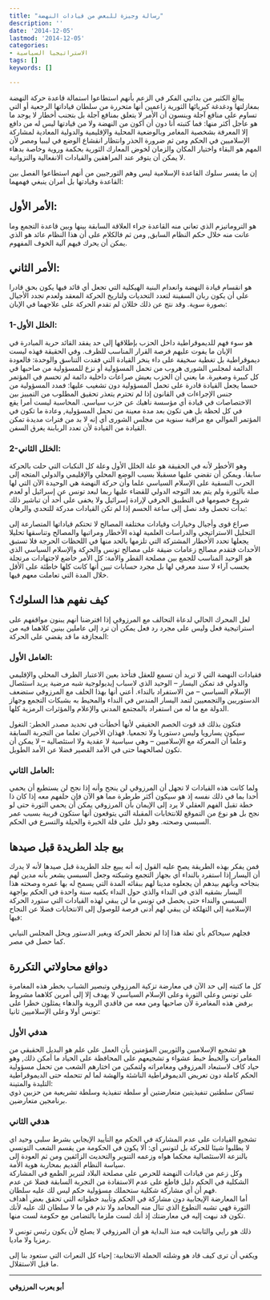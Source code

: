 ```yaml
---
title: "رسالة وجيزة للبعض من قيادات النهضة"
description: ''
date: '2014-12-05'
lastmod: '2014-12-05'
categories:
- الاستراتيجيا السياسية
tags: []
keywords: []

---
```

يبالغ الكثير من بدائيي الفكر في الزعم بأنهم استطاعوا استمالة قاعدة حركة النهضة بمغازلتها ودغدغة كبريائها الثورية زاعمين أنها متحررة من سلطان قياداتها الرجعية أو التي تساوم على منافع آجلة وينسون أن الأمر لا يتعلق بمنافع آجلة بل بتجنب أخطار لا يوجد ما هو عاجل أكثر منها: فما كتبته أنا دون أن أكون من النهضة ولا من قيادتها ليس له من دافع إلا المعرفة بشخصية المغامر وبالوضعية المحلية والإقليمية والدولية المعادية لمشاركة الإسلاميين في الحكم ومن ثم ضرورة الحذر وانتظار انقشاع الوضع في ليبيا ومصر لأن المهم هو البقاء واختيار المكان والزمان لخوض المعارك الثورية بحكمة وروية وخاصة بدهاء لا يمكن أن يتوفر عند المراهقين والقيادات الانفعالية والنزواتية.

إن ما يفسر سلوك القاعدة الإسلامية ليس وهم الثورجيين من أنهم استطاعوا الفصل بين القاعدة وقيادتها بل أمران ينبغي فهمهما:

## الأمر الأول:

هو التروماتيزم الذي تعاني منه القاعدة جراء العلاقة السابقة بينها وبين قاعدة التجمع وما عانت منه خلال حكم النظام السابق, ومن ثم فالكلام على أن هذا النظام عائد هو الذي يمكن أن يحرك فيهم آلية الخوف المفهوم.

## الأمر الثاني:

هو انقسام قيادة النهضة وانعدام البنية الهيكلية التي تجعل أي قائد فيها يكون بحق قادرا على أن يكون ربان السفينة لتعدد التحديات ولتاريخ الحركة المعقد ولعدم تجدد الأجيال بصورة سوية. وقد نتج عن ذلك خللان لم تقدم الحركة على علاجهما في الإبان:

### 1-الخلل الأول:

هو سوء فهم للديموقراطية داخل الحزب بإطلاقها إلى حد يفقد القائد حرية المبادرة في الإبان ما يفوت عليهم فرصة القرار المناسب للظرف. وفي الحقيقة فهذه ليست ديموقراطية بل تغطية سخيفة على داء ينخر القيادة التي فقدت التناسق والوحدة: فالعودة الدائمة لمجلس الشورى هروب من تحمل المسؤولية أو نزع للمسؤولية من صاحبها في كل كبيرة وصغيرة. ما يعني أن الحزب يعيش صراعات داخلية دائمة لم تحسم في المؤتمر حسما يجعل القيادة قادرة على تحمل المسؤولية دون تشغيب عليها: فمدد المسؤولية من جنس الإجراءات في القانون إذا لم تحترم يتعذر تحقيق المطلوب من التمييز بين الاختصاصات في قيادة أي مؤسسة ناهيك عن حزب سياسي. المحاسبة ليست أمرا يقع في كل لحظة بل هي تكون بعد مدة معينة من تحمل المسؤولية, وعادة ما تكون في المؤتمر الموالي مع مراقبة سنوية من مجلس الشورى أي إنه لا بد من فترات مديدة تمكن القيادة من القيادة لأن تعدد الربابنة يغرق السفن.

### 2-الخلل الثاني:

وهو الأخطر لأنه في الحقيقة هو علة الخلل الأول وعلة كل النكبات التي حلت بالحركة سابقا. ويمكن أن تقضي عليها مسقبلا بسبب الوضع المحلي والإقليمي والدولي المتجه إلى الحرب النسقية على الإسلام السياسي علما وأن حركة النهضة هي الوحيدة الآن التي لها صلة بالثورة ولم يتم بعد التوجه الدولي للقضاء عليها ربما لبعد تونس عن إسرائيل أو لعدم شروع خصومها في التطبيق الحرفي لإرادة إسرائيل ولا يخفى على أحد أن تباشير ذلك بدأت تحصل وقد نصل إلى ساعة الحسم إذا لم تكن القيادات مدركة للتحدي والرهان:

صراع قوى وأجيال وخيارات وقيادات مختلفة المصالح لا تحتكم قياداتها المتصارعة إلى التحليل الاستراتيجي والدراسات العلمية لهذه الأخطار ومراتبها والمصالح وتناسقها تحليلا يجعلها تحدد الأخطار المشتركة التي تلزمها بالحد منها في اللحظات الحرجة فلا تستبق الأحداث فتقدم مصالح زعامات ضيقة على مصالح تونس والحركة والإسلام السياسي الذي هو الوحيد المناسب للجمع بين مصلحة القطر والأمة: كل الأمر خاضع لاجتهادات مرتجلة بحسب آراء لا سند معرفي لها بل مجرد حسابات تبين أنها كانت كلها خاطئة على الأقل خلال المدة التي تعاملت معهم فيها.

## كيف نفهم هذا السلوك؟

لعل المحرك الحالي لدعاة التحالف مع المرزوقي إذا افترضنا أنهم يبنون مواقفهم على استراتيجية فعل وليس على مجرد رد فعل يمكن أن ترد إلى عاملين بينين كلاهما فيه من المجازفة ما قد يقضي على الحركة:

### العامل الأول:

فقيادات النهضة التي لا تريد أن تسمع للعقل فتأخذ بعين الاعتبار الظرف المحلي والإقليمي والدولي قد تمكن اليسار – الوحيد الذي لاسباب إيديولوجية شبه مرضية يريد استئصال الإسلام السياسي – من الاستفراد بالنداء. أعني أنها بهذا الحلف مع المرزوقي ستضعف الدستوريين والتجمعيين لتمد اليسار المندس في النداء والمحيط به بشبكات التجمع وجهاز الدولة مع ما له من استفراد بالمجتمع المدني والإعلام والمؤثرات الرمزية كلها.

فتكون بذلك قد قوت الخصم الحقيقي لأنها أخطأت في تحديد مصدر الخطر: التغول سيكون يسارويا وليس دستوريا ولا تجمعيا. فهذان الأخيران تعلما من التجربة السابقة وعلما أن المعركة مع الإسلاميين – وهي سياسية لا عقدية ولا استئصالية – لا يمكن أن تكون لصالحهما حتى في الأمد القصير فضلا عن الأمد الطويل.

### العامل الثاني:

ولما كانت هذه القيادات لا تجهل أن المرزوقي لن ينجح وأنه إذا نجح لن يستطيع أن يحمي أحدا بما في ذلك نفسه إذ هو سيكون أكثر طرطرة مما هو الآن فإن حلفهم معه إذا كان ذا خطة تقبل الفهم العقلي لا يرد إلى الإيمان بأن المرزوقي يمكن أن يحمي الثورة حتى لو نجح بل هو نوع من التموقع للانتخابات المقبلة التي يتوقعون أنها ستكون قريبة بسبب عمر السبسي وصحته. وهو دليل على قلة الخبرة والحيلة والتسرع في الحكم.

## بيع جلد الطريدة قبل صيدها

فمن يفكر بهذه الطريقة يصح عليه القول إنه أنه يبيع جلد الطريدة قبل صيدها لأنه لا يدرك أن اليسار إذا استفرد بالنداء أي بجهاز التجمع وشبكته وجعل السبسي يشعر بأنه مدين لهم بنجاحه وبأنهم بيدهم أن يجعلوه مدينا لهم ببقائه المدة التي يسمح له بها عمره وصحته هذا اليسار بشقيه الذي في النداء والذي حول النداء يكفيه سنة واحدة في الحكم بواجهة السبسي والنداء حتى يحصل في تونس ما لن يبقي لهذه القيادات التي ستورد الحركة الإسلامية إلى التهلكة لن يبقي لهم أدنى فرصة للوصول إلى الانتخابات فضلا عن النجاح فيها:

فجلهم سيحاكم بأي تعلة هذا إذا لم تحظر الحركة ويغير الدستور ويحل المجلس النيابي كما حصل في مصر.

## دوافع محاولاتي التكررة

كل ما كتبته إلى حد الآن في معارضة تزكية المرزوقي وتبصير الشباب بخطر هذه المغامرة على تونس وعلى الثورة وعلى الإسلام السياسي لا يهدف إلا إلى أمرين كلاهما مشروط برفض هذه المغامرة لأن صاحبها ومن معه من فاقدي الروية والدهاء يمثلون خطرا على تونس أولا وعلى الإسلاميين ثانيا:

### **هدفي الأول**

هو تشجيع الإسلاميين والثوريين المؤمنين بأن العمل على علم هو البديل الحقيقي من المغامرات والخبط خبط عشواء و تشجيعهم على المحافظة على الحياد ما أمكن ذلك, وهو حياد كاف لاستبعاد المرزوقي ومغامراته ولتمكين من اختارهم الشعب من تحمل مسؤولية الحكم كاملة دون تعريض الديموقراطية الناشئة والهشة لما لم تتحمله حتى الديموقراطية التليدة والمتينة:  
تساكن سلطتين تنفيذيتين متعارضتين أو سلطة تنفيذية وسلطة تشريعية من حزبين ذوي برنامجين متعارضين.

### **هدفي الثاني**

تشجيع القيادات على عدم المشاركة في الحكم مع التأييد الإيجابي بشرط سلبي وحيد اي لا يطلبوا شيئا للحركة بل لتونس أي: ألا يكون في الحكومة من يقسم الشعب التونسي بالنزعة الاستئصالية محكما هواه وزعمه التنوير والتحديث الزائفين ومن ثم العودة إلى سياسة النظام القديم بمحاربة هوية الأمة.  
وكل زعم من قيادات النهضة للحرص على مصلحة البلاد لتبرير الطمع في المشاركة الشكلية في الحكم دليل قاطع على عدم الاستفادة من التجربة السابقة فضلا عن عدم فهم أن أي مشاركة شكلية ستحملك مسؤولية حكم ليس لك عليه سلطان.  
أما المعارضة الإيجابية دون مشاركة في الحكم وتأييد خطواته التي تحقق بعض أهداف الثورة فهي تشبه التطوع الذي تنال منه المحامد ولا تذم في ما لا سلطان لك عليه لأنك تكون قد نبهت إليه في معارضتك إذ أنك لست ملزما بالتضامن مع حكومة لست منها.

ذلك هو رايي والثابت فيه منذ البداية هو أن المرزوقي لا يصلح لأن يكون رئيس تونس لا رمزيا ولا ماديا.

ويكفي أن ترى كيف قاد هو وشلته الحملة الانتخابية: إحياء كل النعرات التي ستعود بنا إلى ما قبل الاستقلال.

---

**أبو يعرب المرزوقي**

###